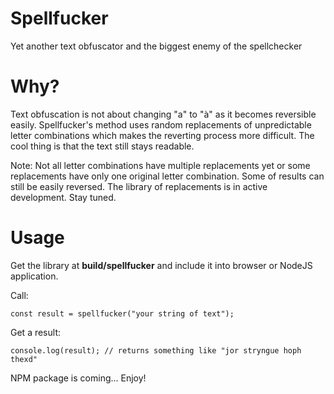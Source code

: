 Spellfucker 
============
Yet another text obfuscator and the biggest enemy of the spellchecker

Why?
=========

Text obfuscation is not about changing "a" to "à" as it becomes reversible easily. Spellfucker's method uses random replacements of unpredictable letter combinations which makes the reverting process more difficult. The cool thing is that the text still stays readable.

Note: Not all letter combinations have multiple replacements yet or some replacements have only one original letter combination. Some of results can still be easily reversed. The library of replacements is in active development. Stay tuned.

Usage
===========

Get the library at **build/spellfucker** and include it into browser or NodeJS application.

Call:

```const result = spellfucker("your string of text");```

Get a result:

```console.log(result); // returns something like "jor stryngue hoph thexd"```

NPM package is coming... Enjoy!